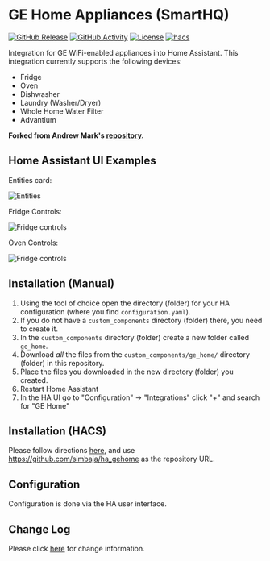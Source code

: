 # GE Home Appliances (SmartHQ)

[![GitHub Release][releases-shield]][releases]
[![GitHub Activity][commits-shield]][commits]
[![License][license-shield]](LICENSE)
[![hacs][hacsbadge]][hacs]

Integration for GE WiFi-enabled appliances into Home Assistant.  This integration currently supports the following devices:

- Fridge
- Oven
- Dishwasher 
- Laundry (Washer/Dryer)
- Whole Home Water Filter
- Advantium

**Forked from Andrew Mark's [repository](https://github.com/ajmarks/ha_components).**

## Home Assistant UI Examples 
Entities card:

![Entities](https://raw.githubusercontent.com/simbaja/ha_components/master/img/appliance_entities.png)

Fridge Controls:

![Fridge controls](https://raw.githubusercontent.com/simbaja/ha_components/master/img/fridge_control.png)

Oven Controls:

![Fridge controls](https://raw.githubusercontent.com/simbaja/ha_components/master/img/oven_controls.png)

## Installation (Manual)

1. Using the tool of choice open the directory (folder) for your HA configuration (where you find `configuration.yaml`).
2. If you do not have a `custom_components` directory (folder) there, you need to create it.
3. In the `custom_components` directory (folder) create a new folder called `ge_home`.
4. Download _all_ the files from the `custom_components/ge_home/` directory (folder) in this repository.
5. Place the files you downloaded in the new directory (folder) you created.
6. Restart Home Assistant
7. In the HA UI go to "Configuration" -> "Integrations" click "+" and search for "GE Home"

## Installation (HACS)

Please follow directions [here](https://hacs.xyz/docs/faq/custom_repositories/), and use https://github.com/simbaja/ha_gehome as the repository URL.
## Configuration

Configuration is done via the HA user interface.

## Change Log

Please click [here](CHANGELOG.md) for change information.

[commits-shield]: https://img.shields.io/github/commit-activity/y/simbaja/ha_gehome.svg?style=for-the-badge
[commits]: https://github.com/simbaja/ha_gehome/commits/master
[hacs]: https://github.com/custom-components/hacs
[hacsbadge]: https://img.shields.io/badge/HACS-Custom-orange.svg?style=for-the-badge
[license-shield]: https://img.shields.io/github/license/simbaja/ha_gehome.svg?style=for-the-badge
[maintenance-shield]: https://img.shields.io/badge/maintainer-Jack%20Simbach%20%40simbaja-blue.svg?style=for-the-badge
[releases-shield]: https://img.shields.io/github/release/simbaja/ha_gehome.svg?style=for-the-badge
[releases]: https://github.com/simbaja/ha_gehome/releases